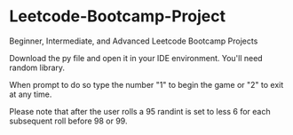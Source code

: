 # Leetcode-Bootcamp-Project
Beginner, Intermediate, and Advanced Leetcode Bootcamp Projects


Download the py file and open it in your IDE environment. You'll need random library. 


When prompt to do so type the number "1" to begin the game or "2" to exit at any time.


Please note that after the user rolls a 95 randint is set to less 6 for each subsequent roll before 98 or 99.
